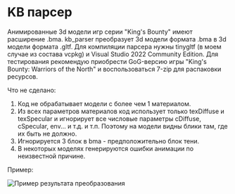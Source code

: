 # KB парсер

Анимированные 3d модели игр серии "King's Bounty" имеют расширение .bma. kb_parser преобразует 3d модели формата .bma в 3d модели формата .gltf. Для компиляции парсера нужны tinygltf (в моем случае из состава vcpkg) и Visual Studio 2022 Community Edition. Для тестирования рекомендую приобрести GoG-версию игры "King's Bounty: Warriors of the North" и воспользоваться 7-zip для распаковки ресурсов.

Что не сделано:

1. Код не обрабатывает модели с более чем 1 материалом.
2. Из всех параметров материалов код использует только texDiffuse и texSpecular и игнорирует все числовые параметры cDiffuse, cSpecular, env... и т.д. и т.п. Поэтому на модели видны блики там, где их быть не должно.
3. Игнорируется 3 блок в bma - предположительно блок тени.
4. В некоторых моделях генерируются ошибки анимации по неизвестной причине.

Пример:

![Пример результата преобразования](./example/2.gif)